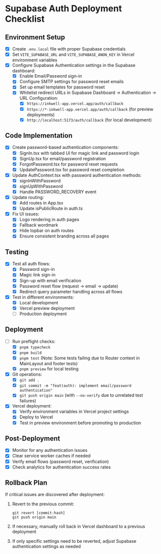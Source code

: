# Supabase Auth Deployment Checklist

## Environment Setup

- [x] Create `.env.local` file with proper Supabase credentials
- [x] Set `VITE_SUPABASE_URL` and `VITE_SUPABASE_ANON_KEY` in Vercel environment variables
- [x] Configure Supabase Authentication settings in the Supabase dashboard:
  - [x] Enable Email/Password sign-in
  - [x] Configure SMTP settings for password reset emails
  - [x] Set up email templates for password reset
  - [x] Whitelist redirect URLs in Supabase Dashboard → Authentication → URL Configuration:
    - [x] `https://inkwell-app.vercel.app/auth/callback`
    - [x] `https://*-inkwell-app.vercel.app/auth/callback` (for preview deployments)
    - [x] `http://localhost:5173/auth/callback` (for local development)

## Code Implementation

- [x] Create password-based authentication components:
  - [x] SignIn.tsx with tabbed UI for magic link and password login
  - [x] SignUp.tsx for email/password registration
  - [x] ForgotPassword.tsx for password reset requests
  - [x] UpdatePassword.tsx for password reset completion
- [x] Update AuthContext.tsx with password authentication methods:
  - [x] signInWithPassword
  - [x] signUpWithPassword
  - [x] Handle PASSWORD_RECOVERY event

- [x] Update routing:
  - [x] Add routes in App.tsx
  - [x] Update isPublicRoute in auth.ts

- [x] Fix UI issues:
  - [x] Logo rendering in auth pages
  - [x] Fallback wordmark
  - [x] Hide topbar on auth routes
  - [x] Ensure consistent branding across all pages

## Testing

- [x] Test all auth flows:
  - [x] Password sign-in
  - [x] Magic link sign-in
  - [x] Sign-up with email verification
  - [x] Password reset flow (request → email → update)
  - [x] Redirect query parameter handling across all flows

- [x] Test in different environments:
  - [x] Local development
  - [x] Vercel preview deployment
  - [ ] Production deployment

## Deployment

- [ ] Run preflight checks:
  - [x] `pnpm typecheck`
  - [x] `pnpm build`
  - [x] `pnpm test` (Note: Some tests failing due to Router context in MainLayout and footer tests)
  - [x] `pnpm preview` for local testing

- [x] Git operations:
  - [x] `git add .`
  - [x] `git commit -m "feat(auth): implement email/password authentication"`
  - [x] `git push origin main` (with `--no-verify` due to unrelated test failures)

- [x] Vercel deployment:
  - [x] Verify environment variables in Vercel project settings
  - [x] Deploy to Vercel
  - [x] Test in preview environment before promoting to production

## Post-Deployment

- [x] Monitor for any authentication issues
- [x] Clear service worker caches if needed
- [x] Verify email flows (password reset, verification)
- [x] Check analytics for authentication success rates

## Rollback Plan

If critical issues are discovered after deployment:

1. Revert to the previous commit:

   ```
   git revert [commit-hash]
   git push origin main
   ```

2. If necessary, manually roll back in Vercel dashboard to a previous deployment

3. If only specific settings need to be reverted, adjust Supabase authentication settings as needed
